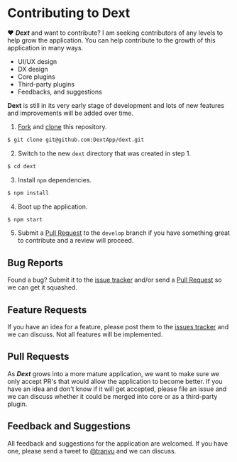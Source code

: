 # Contributing to Dext

♥ ***Dext*** and want to contribute? I am seeking contributors of any levels to help grow the application. You can help contribute to the growth of this application in many ways.

- UI/UX design
- DX design
- Core plugins
- Third-party plugins
- Feedbacks, and suggestions

**Dext** is still in its very early stage of development and lots of new features and improvements will be added over time.

1. [Fork](https://help.github.com/articles/fork-a-repo/) and [clone](https://help.github.com/articles/cloning-a-repository/) this repository.

  ```bash
  $ git clone git@github.com:DextApp/dext.git
  ```
2. Switch to the new `dext` directory that was created in step 1.

  ```bash
  $ cd dext
  ```
3. Install `npm` dependencies.

  ```bash
  $ npm install
  ```
4. Boot up the application.

  ```bash
  $ npm start
  ```
5. Submit a [Pull Request](https://github.com/DextApp/dext/pulls) to the `develop` branch if you have something great to contribute and a review will proceed.

## Bug Reports

Found a bug? Submit it to the [issue tracker](https://github.com/DextApp/dext/issues) and/or send a [Pull Request](#pull-requests) so we can get it squashed.

## Feature Requests

If you have an idea for a feature, please post them to the [issues tracker](https://github.com/DextApp/dext/issues) and we can discuss. Not all features will be implemented.

## Pull Requests

As ***Dext*** grows into a more mature application, we want to make sure we only accept PR's that would allow the application to become better. If you have an idea and don't know if it will get accepted, please file an issue and we can discuss whether it could be merged into core or as a third-party plugin.

## Feedback and Suggestions

All feedback and suggestions for the application are welcomed. If you have one, please send a tweet to [@tranvu](https://twitter.com/tranvu/) and we can discuss.
